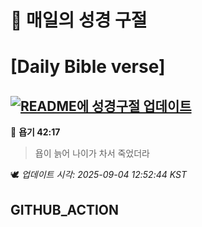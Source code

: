 # 🙏 매일의 성경 구절
# [Daily Bible verse]
## [![README에 성경구절 업데이트](https://github.com/DONGSUKA/first_test/actions/workflows/update-readme-bible.yml/badge.svg)](https://github.com/DONGSUKA/first_test/actions/workflows/update-readme-bible.yml)
<!-- START_BIBLE_VERSE -->
📖 **욥기 42:17**
> 욥이 늙어 나이가 차서 죽었더라

🕊️ _업데이트 시각: 2025-09-04 12:52:44 KST_
  <!-- END_BIBLE_VERSE -->
## GITHUB_ACTION
